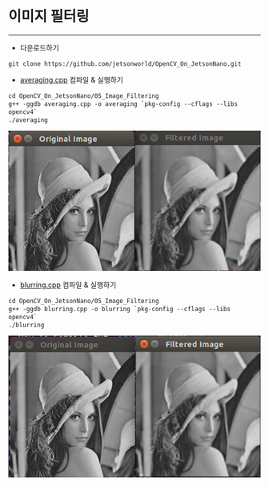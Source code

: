 # 이미지 필터링
***
* 다운로드하기
```
git clone https://github.com/jetsonworld/OpenCV_On_JetsonNano.git
```

* [averaging.cpp](https://raw.githubusercontent.com/jetsonworld/OpenCV_On_JetsonNano/master/05_Image_Filtering/averaging.cpp) 컴파일 & 실행하기
```
cd OpenCV_On_JetsonNano/05_Image_Filtering
g++ -ggdb averaging.cpp -o averaging `pkg-config --cflags --libs opencv4`
./averaging
```

![averaging.png](https://raw.githubusercontent.com/jetsonworld/OpenCV_On_JetsonNano/master/05_Image_Filtering/averaging.png)


* [blurring.cpp](https://raw.githubusercontent.com/jetsonworld/OpenCV_On_JetsonNano/master/05_Image_Filtering/blurring.cpp) 컴파일 & 실행하기
```
cd OpenCV_On_JetsonNano/05_Image_Filtering
g++ -ggdb blurring.cpp -o blurring `pkg-config --cflags --libs opencv4`
./blurring
```

![blurring.png](https://raw.githubusercontent.com/jetsonworld/OpenCV_On_JetsonNano/master/05_Image_Filtering/blurring.png)
